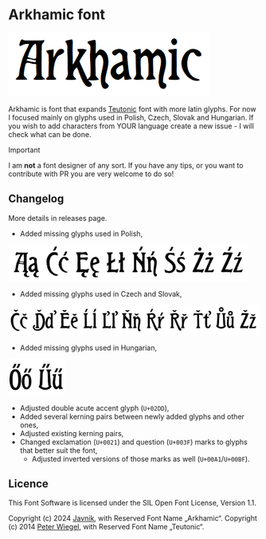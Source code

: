 # Arkhamic font
![Title](/gh-title.png)

Arkhamic is font that expands [Teutonic](https://www.peter-wiegel.de/Teutonic.html) font with more latin glyphs. For now I focused mainly on glyphs used in Polish, Czech, Slovak and Hungarian. If you wish to add characters from YOUR language create a new issue - I will check what can be done. 

> [!IMPORTANT]
> I am **not** a font designer of any sort. If you have any tips, or you want to contribute with PR you are very welcome to do so!

## Changelog
More details in releases page.
- Added missing glyphs used in Polish,

![PL glyphs](/gh-plglyphs.png)
- Added missing glyphs used in Czech and Slovak,

![CZSK glyphs](/gh-czskglyphs.png)
- Added missing glyphs used in Hungarian,

![HU glyphs](/gh-huglyphs.png)
- Adjusted double acute accent glyph (`U+02DD`),
- Added several kerning pairs between newly added glyphs and other ones,
- Adjusted existing kerning pairs,
- Changed exclamation (`U+0021`) and question (`U+003F`) marks to glyphs that better suit the font,
  * Adjusted inverted versions of those marks as well (`U+00A1`/`U+00BF`).

## Licence
This Font Software is licensed under the SIL Open Font License, Version 1.1.

Copyright (c) 2024 [Javnik](https://github.com/javnik36/), with Reserved Font Name „Arkhamic“.
Copyright (c) 2014 [Peter Wiegel](http://www.peter-wiegel.de/), with Reserved Font Name „Teutonic“.
